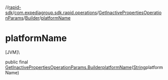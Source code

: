 //[rapid-sdk](../../../../index.md)/[com.expediagroup.sdk.rapid.operations](../../index.md)/[GetInactivePropertiesOperationParams](../index.md)/[Builder](index.md)/[platformName](platform-name.md)

# platformName

[JVM]\

public final [GetInactivePropertiesOperationParams.Builder](index.md)[platformName](platform-name.md)([String](https://docs.oracle.com/javase/8/docs/api/java/lang/String.html)platformName)
